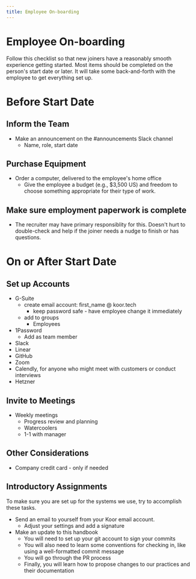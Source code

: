 ```yaml
---
title: Employee On-boarding
---
```


# Employee On-boarding

Follow this checklist so that new joiners have a reasonably smooth experience getting started. Most items should be completed on the person's start date or later. It will take some back-and-forth with the employee to get everything set up.

# Before Start Date

## Inform the Team

- Make an announcement on the #announcements Slack channel
  - Name, role, start date

## Purchase Equipment

- Order a computer, delivered to the employee's home office
  - Give the employee a budget (e.g., $3,500 US) and freedom to choose something appropriate for their type of work.

## Make sure employment paperwork is complete

- The recruiter may have primary responsiblity for this. Doesn't hurt to double-check and help if the joiner needs a nudge to finish or has questions.

# On or After Start Date

## Set up Accounts

- G-Suite
  - create email account: first_name @ koor.tech
    - keep password safe - have employee change it immediately
  - add to groups
    - Employees
- 1Password
  - Add as team member
- Slack
- Linear
- GitHub
- Zoom
- Calendly, for anyone who might meet with customers or conduct interviews
- Hetzner

## Invite to Meetings

- Weekly meetings
  - Progress review and planning
  - Watercoolers
  - 1-1 with manager

## Other Considerations

- Company credit card - only if needed

## Introductory Assignments

To make sure you are set up for the systems we use, try to accomplish these tasks.

- Send an email to yourself from your Koor email account.
  - Adjust your settings and add a signature
- Make an update to this handbook
  - You will need to set up your git account to sign your commits
  - You will also need to learn some conventions for checking in, like using a well-formatted commit message
  - You will go through the PR process
  - Finally, you will learn how to propose changes to our practices and their documentation
